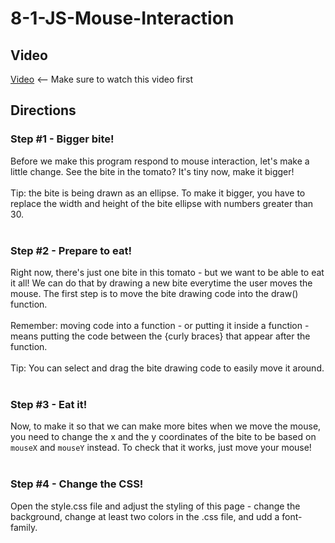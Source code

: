 # 8-1-JS-Mouse-Interaction

## Video

[Video](https://youtu.be/RELJjY9VmhE) <-- Make sure to watch this video first

## Directions

### Step #1 - Bigger bite! <br>

Before we make this program respond to mouse interaction, let's make a little change. See the bite in the tomato? It's tiny now, make it bigger!
<br><br>
Tip: the bite is being drawn as an ellipse. To make it bigger, you have to replace the width and height of the bite ellipse with numbers greater than 30.
<br><br>

### Step #2 - Prepare to eat! <br>

Right now, there's just one bite in this tomato - but we want to be able to eat it all! We can do that by drawing a new bite everytime the user moves the mouse. The first step is to move the bite drawing code into the draw() function.
<br><br>
Remember: moving code into a function - or putting it inside a function - means putting the code between the {curly braces} that appear after the function.
<br><br>
Tip: You can select and drag the bite drawing code to easily move it around.
<br><br>

### Step #3 - Eat it! <br>

Now, to make it so that we can make more bites when we move the mouse, you need to change the x and the y coordinates of the bite to be based on `mouseX` and `mouseY` instead. To check that it works, just move your mouse!
<br><br>

### Step #4 - Change the CSS! <br>

Open the style.css file and adjust the styling of this page - change the background, change at least two colors in the .css file, and udd a font-family.
<br><br>
